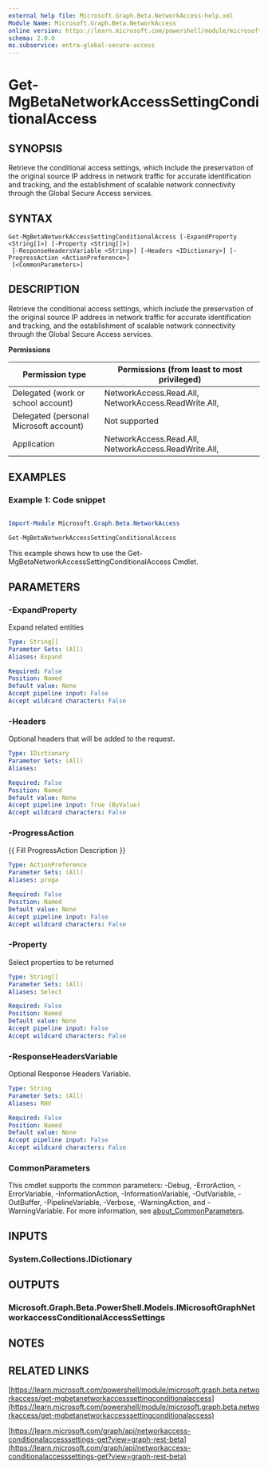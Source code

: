 ```yaml
---
external help file: Microsoft.Graph.Beta.NetworkAccess-help.xml
Module Name: Microsoft.Graph.Beta.NetworkAccess
online version: https://learn.microsoft.com/powershell/module/microsoft.graph.beta.networkaccess/get-mgbetanetworkaccesssettingconditionalaccess
schema: 2.0.0
ms.subservice: entra-global-secure-access
---
```


# Get-MgBetaNetworkAccessSettingConditionalAccess

## SYNOPSIS
Retrieve the conditional access settings, which include the preservation of the original source IP address in network traffic for accurate identification and tracking, and the establishment of scalable network connectivity through the Global Secure Access services.

## SYNTAX

```
Get-MgBetaNetworkAccessSettingConditionalAccess [-ExpandProperty <String[]>] [-Property <String[]>]
 [-ResponseHeadersVariable <String>] [-Headers <IDictionary>] [-ProgressAction <ActionPreference>]
 [<CommonParameters>]
```

## DESCRIPTION
Retrieve the conditional access settings, which include the preservation of the original source IP address in network traffic for accurate identification and tracking, and the establishment of scalable network connectivity through the Global Secure Access services.

**Permissions**

| Permission type | Permissions (from least to most privileged) |
| --------------- | ------------------------------------------  |
| Delegated (work or school account) | NetworkAccess.Read.All, NetworkAccess.ReadWrite.All,  |
| Delegated (personal Microsoft account) | Not supported |
| Application | NetworkAccess.Read.All, NetworkAccess.ReadWrite.All,  |

## EXAMPLES
### Example 1: Code snippet

```powershell

Import-Module Microsoft.Graph.Beta.NetworkAccess

Get-MgBetaNetworkAccessSettingConditionalAccess

```
This example shows how to use the Get-MgBetaNetworkAccessSettingConditionalAccess Cmdlet.


## PARAMETERS

### -ExpandProperty
Expand related entities

```yaml
Type: String[]
Parameter Sets: (All)
Aliases: Expand

Required: False
Position: Named
Default value: None
Accept pipeline input: False
Accept wildcard characters: False
```

### -Headers
Optional headers that will be added to the request.

```yaml
Type: IDictionary
Parameter Sets: (All)
Aliases:

Required: False
Position: Named
Default value: None
Accept pipeline input: True (ByValue)
Accept wildcard characters: False
```

### -ProgressAction
{{ Fill ProgressAction Description }}

```yaml
Type: ActionPreference
Parameter Sets: (All)
Aliases: proga

Required: False
Position: Named
Default value: None
Accept pipeline input: False
Accept wildcard characters: False
```

### -Property
Select properties to be returned

```yaml
Type: String[]
Parameter Sets: (All)
Aliases: Select

Required: False
Position: Named
Default value: None
Accept pipeline input: False
Accept wildcard characters: False
```

### -ResponseHeadersVariable
Optional Response Headers Variable.

```yaml
Type: String
Parameter Sets: (All)
Aliases: RHV

Required: False
Position: Named
Default value: None
Accept pipeline input: False
Accept wildcard characters: False
```

### CommonParameters
This cmdlet supports the common parameters: -Debug, -ErrorAction, -ErrorVariable, -InformationAction, -InformationVariable, -OutVariable, -OutBuffer, -PipelineVariable, -Verbose, -WarningAction, and -WarningVariable. For more information, see [about_CommonParameters](http://go.microsoft.com/fwlink/?LinkID=113216).

## INPUTS

### System.Collections.IDictionary
## OUTPUTS

### Microsoft.Graph.Beta.PowerShell.Models.IMicrosoftGraphNetworkaccessConditionalAccessSettings
## NOTES

## RELATED LINKS

[https://learn.microsoft.com/powershell/module/microsoft.graph.beta.networkaccess/get-mgbetanetworkaccesssettingconditionalaccess](https://learn.microsoft.com/powershell/module/microsoft.graph.beta.networkaccess/get-mgbetanetworkaccesssettingconditionalaccess)

[https://learn.microsoft.com/graph/api/networkaccess-conditionalaccesssettings-get?view=graph-rest-beta](https://learn.microsoft.com/graph/api/networkaccess-conditionalaccesssettings-get?view=graph-rest-beta)























